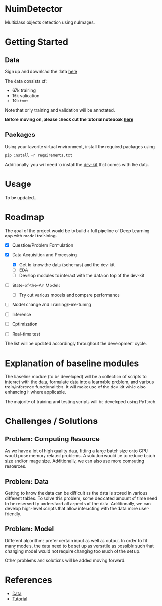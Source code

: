 # NuimDetector

Multiclass objects detection using nuImages.

# Getting Started

## Data

Sign up and download the data [here](https://www.nuscenes.org/nuimages)

The data consists of:

- 67k training 
- 16k validation
- 10k test

Note that only training and validation will be annotated.

**Before moving on, please check out the tutorial notebook [here](https://colab.research.google.com/github/nutonomy/nuscenes-devkit/blob/master/python-sdk/tutorials/nuimages_tutorial.ipynb#scrollTo=PHrB6KzNgQHS)**

##  Packages

Using your favorite virtual environment, install the required packages using

```
pip install -r requirements.txt
```

Additionally, you will need to install the [dev-kit](https://github.com/nutonomy/nuscenes-devkit) that comes with the data.

# Usage

To be updated...

# Roadmap
The goal of the project would be to build a full pipeline of Deep Learning app with model trainining.

- [x] Question/Problem Formulation
- [x] Data Acquisition and Processing
  - [x] Get to know the data (schemas) and the dev-kit
  - [ ] EDA
  - [ ] Develop modules to interact with the data on top of the dev-kit
- [ ] State-of-the-Art Models
  - [ ] Try out various models and compare performance 
- [ ] Model change and Training/Fine-tuning
- [ ] Inference
- [ ] Optimization
- [ ] Real-time test


The list will be updated accordingly throughout the development cycle.

# Explanation of baseline modules

The baseline module (to be developed) will be a collection of scripts to interact with the data, formulate data into a learnable problem, and various train/inference functionalities. It will make use of the dev-kit while also enhancing it where applicable. 

The majority of training and testing scripts will be developed using PyTorch.

# Challenges / Solutions

Problem: Computing Resource
- 
As we have a lot of high quality data, fitting a large batch size onto GPU would pose memory related problems. A solution would be to reduce batch size and/or image size. Additionally, we can also use more computing resources.

Problem: Data
-
Getting to know the data can be difficult as the data is stored in various different tables. To solve this problem, some decicated amount of time need to be reserved tp understand all aspects of the data. Additionally, we can develop high-level scripts that allow interacting with the data more user-friendly.

Problem: Model
-
Different algorithms prefer certain input as well as output. In order to fit many models, the data need to be set up as versatile as possible such that changing model would not require changing too much of the set up.

Other problems and solutions will be added moving forward.

# References
- [Data](https://www.nuscenes.org/nuimages#download)
- [Tutorial](https://github.com/nutonomy/nuscenes-devkit/blob/master/python-sdk/tutorials/nuimages_tutorial.ipynb)



